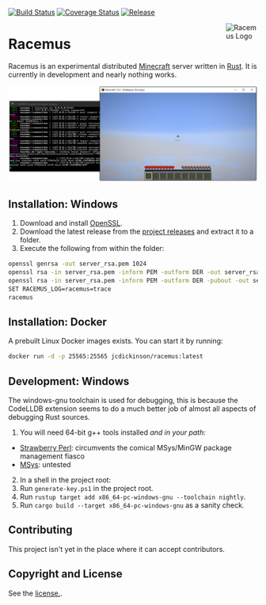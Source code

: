 [![Build Status](https://img.shields.io/github/workflow/status/jcdickinson/racemus/Continuous%20Integration)](https://github.com/jcdickinson/racemus/actions?query=workflow%3A%22Continuous+Integration%22)
[![Coverage Status](https://coveralls.io/repos/github/jcdickinson/racemus/badge.svg?branch=master)](https://coveralls.io/github/jcdickinson/racemus?branch=master)
[![Release](https://img.shields.io/github/v/release/jcdickinson/racemus?include_prereleases&sort=semver)](https://github.com/jcdickinson/racemus/releases/)

<img align="right" alt="Racemus Logo" width="64" src="docs/logo.svg">

# Racemus

Racemus is an experimental distributed [Minecraft](https://minecraft.net) server written in [Rust](https://www.rust-lang.org/). It is currently in development and nearly nothing works.

![Screenshot](.etc/screenshot.png)

## Installation: Windows

1. Download and install [OpenSSL](https://slproweb.com/products/Win32OpenSSL.html).
2. Download the latest release from the [project releases](https://github.com/jcdickinson/racemus/releases) and extract it to a folder.
3. Execute the following from within the folder:
```sh
openssl genrsa -out server_rsa.pem 1024
openssl rsa -in server_rsa.pem -inform PEM -outform DER -out server_rsa
openssl rsa -in server_rsa.pem -inform PEM -outform DER -pubout -out server_rsa.pub
SET RACEMUS_LOG=racemus=trace
racemus
```

## Installation: Docker

A prebuilt Linux Docker images exists. You can start it by running:

```sh
docker run -d -p 25565:25565 jcdickinson/racemus:latest
```

## Development: Windows

The windows-gnu toolchain is used for debugging, this is because the CodeLLDB extension seems to do a much better job of almost all aspects of debugging Rust sources.

1. You will need 64-bit g++ tools installed *and in your path:*
  * [Strawberry Perl](http://strawberryperl.com/): circumvents the comical MSys/MinGW package management fiasco
  * [MSys](https://www.msys2.org/): untested
2. In a shell in the project root:
  1. Run `generate-key.ps1` in the project root.
  2. Run `rustup target add x86_64-pc-windows-gnu --toolchain nightly`.
  3. Run `cargo build --target x86_64-pc-windows-gnu` as a sanity check.

## Contributing

This project isn't yet in the place where it can accept contributors.

## Copyright and License

See the [license.](./LICENSE).
